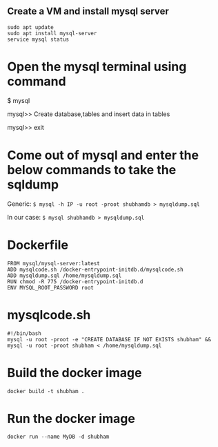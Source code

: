 ## Create a VM and install mysql server

```
sudo apt update
sudo apt install mysql-server
service mysql status
```

Open the mysql terminal using command
=====================================
$ mysql

mysql>> Create database,tables and insert data in tables

mysql>> exit


Come out of mysql and enter the below commands to take the sqldump
==================================================================
Generic: ```$ mysql -h IP -u root -proot shubhamdb > mysqldump.sql```

In our case: 
```$ mysql shubhamdb > mysqldump.sql```


Dockerfile
==========
```
FROM mysql/mysql-server:latest
ADD mysqlcode.sh /docker-entrypoint-initdb.d/mysqlcode.sh
ADD mysqldump.sql /home/mysqldump.sql
RUN chmod -R 775 /docker-entrypoint-initdb.d
ENV MYSQL_ROOT_PASSWORD root
```

mysqlcode.sh
============
```
#!/bin/bash
mysql -u root -proot -e "CREATE DATABASE IF NOT EXISTS shubham" && mysql -u root -proot shubham < /home/mysqldump.sql
```

Build the docker image
======================
```
docker build -t shubham .
```

Run the docker image
====================
```
docker run --name MyDB -d shubham
```
